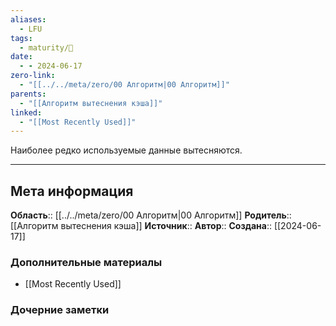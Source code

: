 ```yaml
---
aliases:
  - LFU
tags:
  - maturity/🌱
date:
  - - 2024-06-17
zero-link:
  - "[[../../meta/zero/00 Алгоритм|00 Алгоритм]]"
parents:
  - "[[Алгоритм вытеснения кэша]]"
linked:
  - "[[Most Recently Used]]"
---
```

Наиболее редко используемые данные вытесняются.
***
## Мета информация
**Область**:: [[../../meta/zero/00 Алгоритм|00 Алгоритм]]
**Родитель**:: [[Алгоритм вытеснения кэша]]
**Источник**:: 
**Автор**:: 
**Создана**:: [[2024-06-17]]
### Дополнительные материалы
- [[Most Recently Used]]
### Дочерние заметки
<!-- QueryToSerialize: LIST FROM [[]] WHERE contains(Родитель, this.file.link) or contains(parents, this.file.link) -->
